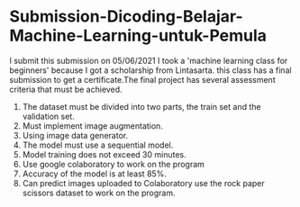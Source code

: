 # Submission-Dicoding-Belajar-Machine-Learning-untuk-Pemula
I submit this submission on 05/06/2021
I took a 'machine learning class for beginners' because I got a scholarship from Lintasarta. this class has a final submission to get a certificate.The final project has several assessment criteria that must be achieved.
1.	The dataset must be divided into two parts, the train set and the validation set.
2.	Must implement image augmentation.
3.	Using image data generator.
4.	The model must use a sequential model.
5.	Model training does not exceed 30 minutes.
6.	Use google colaboratory to work on the program
7.	Accuracy of the model is at least 85%.
8.	Can predict images uploaded to Colaboratory
use the rock paper scissors dataset to work on the program.

